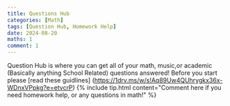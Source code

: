 ```yaml
---
title: Questions Hub
categories: [Math]
tags: [Question Hub, Homework Help]
date: 2024-08-20
maths: 1
comment: 1
---
```

Question Hub is where you can  get all of your math, music,or academic (Basically anything School Related) questions answered! Before you start please [read these guidlines]
(https://1drv.ms/w/s!Aq89Uw4QUhrygkx36x-WDnxVPpkg?e=etvcrP)
{% include tip.html content="Comment here if you need homework help, or any questions in math!" %}
